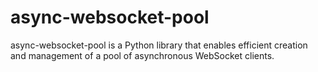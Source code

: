 # async-websocket-pool
async-websocket-pool is a Python library that enables efficient creation and management of a pool of asynchronous WebSocket clients.
